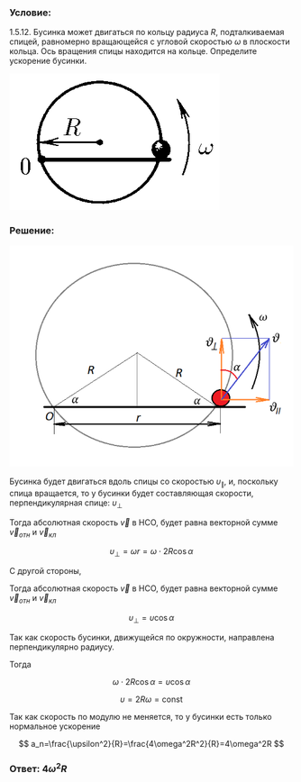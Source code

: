 ###  Условие:

$1.5.12.$ Бусинка может двигаться по кольцу радиуса $R$, подталкиваемая спицей, равномерно вращающейся с угловой скоростью $\omega$ в плоскости кольца. Ось вращения спицы находится на кольце. Определите ускорение бусинки.

![ К задаче 1.5.12 |373x243, 35%](../../img/1.5.12/statement.png)

###  Решение:

![ Отображение векторов скоростей |693x541, 50%](../../img/1.5.12/draw.png)

Бусинка будет двигаться вдоль спицы со скоростью $\upsilon_{\parallel}$, и, поскольку спица вращается, то у бусинки будет составляющая скорости, перпендикулярная спице: $\upsilon_{\perp}$

Тогда абсолютная скорость $\vec{v}$ в НСО, будет равна векторной сумме $\vec{v}_{отн}$ и $\vec{v}_{кл}$

$$
\upsilon_{\perp}=\omega r=\omega\cdot 2R\cos\alpha
$$

С другой стороны,

Тогда абсолютная скорость $\vec{v}$ в НСО, будет равна векторной сумме $\vec{v}_{отн}$ и $\vec{v}_{кл}$

$$
\upsilon_{\perp}=\upsilon\cos\alpha
$$

Так как скорость бусинки, движущейся по окружности, направлена перпендикулярно радиусу.

Тогда

$$
\omega\cdot 2R\cos\alpha =\upsilon\cos\alpha
$$

$$
\upsilon =2R\omega =\text{const}
$$

Так как скорость по модулю не меняется, то у бусинки есть только нормальное ускорение

$$
a_n=\frac{\upsilon^2}{R}=\frac{4\omega^2R^2}{R}=4\omega^2R
$$

###  Ответ: $4\omega^2R$